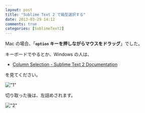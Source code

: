 ```yaml
---
layout: post
title: "Sublime Text 2 で箱型選択する"
date: 2013-03-29 14:12
comments: true
categories: [SublimeText2]
---
```

Mac の場合、「**``option`` キーを押しながらマウスをドラッグ**」でした。
<!--more-->
キーボードでやるとか、Windows の人は、

* [Column Selection - Sublime Text 2 Documentation](http://www.sublimetext.com/docs/2/column_selection.html)

を見てください。

!["1"](https://dl.dropbox.com/u/264530/qiita/sublimetext2_boxselection_1.png)

切り取った後は、左詰めされます。

!["2"](https://dl.dropbox.com/u/264530/qiita/sublimetext2_boxselection_2.png)
